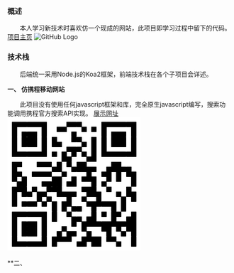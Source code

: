 ### 概述

&ensp;&ensp;&ensp;&ensp;本人学习新技术时喜欢仿一个现成的网站，此项目即学习过程中留下的代码。
[项目主页](http://xubo.ren/homepage/images/ctrip.png)
![GitHub Logo](http://xubo.ren/homepage/images/ctrip.png)

### 技术栈
&ensp;&ensp;&ensp;&ensp;后端统一采用Node.js的Koa2框架，前端技术栈在各个子项目会详述。

**一、 仿携程移动网站**

&ensp;&ensp;&ensp;&ensp;此项目没有使用任何javascript框架和库，完全原生javascript编写，搜索功能调用携程官方搜索API实现。
[展示网址](http://xubo.ren/ctrip)
![GitHub Logo](https://github.com/xubo-bj/images/raw/master/ctrip.png)

**二、



